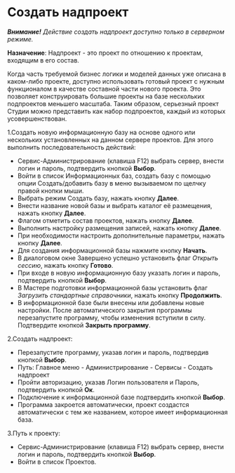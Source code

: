 ﻿# Создать надпроект

***Внимание!*** *Действие создать надпроект доступно только в серверном режиме.*

**Назначение**: Надпроект - это проект по отношению к проектам, входящим в его состав.

Когда часть требуемой бизнес логики и моделей данных уже описана в каком-либо проекте, доступно использовать готовый проект с нужным функционалом в качестве составной части нового проекта. Это позволяет конструировать большие проекты на базе нескольких подпроектов меньшего масштаба.
Таким образом, серьезный проект Студии можно представить как набор подпроектов, каждый из которых усовершенствован. 


1.Создать новую информационную базу на основе одного или нескольких установленных на данном сервере проектов.  Для этого выполнить последовательность действий:

* Сервис-Администрирование (клавиша F12) выбрать сервер, внести логин и пароль, подтвердить кнопкой **Выбор**.
* Войти в список Информационных баз, создать базу с помощью опции Создать/добавить базу в меню вызываемом по щелчку правой кнопки мыши.  
* Выбрать режим Создать базу, нажать кнопку **Далее**.
* Внести название новой базы и выбрать каталог её размещения, нажать кнопку **Далее**.
* Флагом отметить состав проектов, нажать кнопку **Далее**.
* Выполнить настройку размещения записей, нажать кнопку **Далее**.
* При необходимости настроить дополнительные параметры, нажать кнопку **Далее**.
* Для создания информационной  базы нажмите кнопку **Начать**.
* В диалоговом окне Завершено успешно установить флаг *Открыть сессию*,  нажать кнопку **Готово**. 
* При входе в новую информационную базу указать логин и пароль, подтвердить кнопкой **Выбор**.
* В Мастере подготовки информационной базы установить флаг *Загрузить стандартные справочники*, нажать кнопку **Продолжить**.
* В информационной базе были внесены или добавлены новые настройки. После автоматического закрытия программы   перезапустите программу, чтобы изменения вступили в силу. Подтвердите кнопкой **Закрыть программу**.

2.Создать надпроект:

* Перезапустите программу, указав логин и пароль, подтвердив кнопкой **Выбор**.
* Путь: Главное меню - Администрирование - Сервисы - Создать надпроект
* Пройти авторизацию, указав Логин пользователя и Пароль, подтвердить кнопкой **Ок**.
* Подключение к информационной базе подтвердить кнопкой **Выбор**.
* Программа закроется автоматически, проект создастся автоматически с тем же названием, которое имеет информационная база.

3.Путь к проекту:

* Сервис-Администрирование (клавиша F12) выбрать сервер, внести логин и пароль, подтвердить кнопкой **Выбор**.
* Войти в список Проектов.





